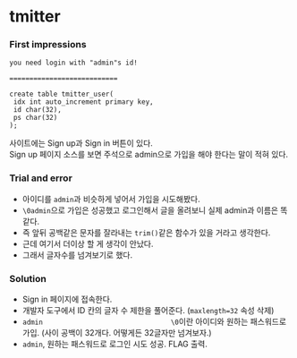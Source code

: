 # tmitter
### First impressions
```
you need login with "admin"s id!

===========================

create table tmitter_user(
 idx int auto_increment primary key,
 id char(32),
 ps char(32)
);
```
사이트에는 Sign up과 Sign in 버튼이 있다.  
Sign up 페이지 소스를 보면 주석으로 admin으로 가입을 해야 한다는 말이 적혀 있다.  
### Trial and error
* 아이디를 `admin`과 비슷하게 넣어서 가입을 시도해봤다.
* `\0admin`으로 가입은 성공했고 로그인해서 글을 올려보니 실제 admin과 이름은 똑같다. 
* 즉 앞뒤 공백같은 문자를 잘라내는 `trim()`같은 함수가 있을 거라고 생각한다.
* 근데 여기서 더이상 할 게 생각이 안났다.
* 그래서 글자수를 넘겨보기로 했다.
### Solution
* Sign in 페이지에 접속한다.
* 개발자 도구에서 ID 칸의 글자 수 제한을 풀어준다. (`maxlength=32` 속성 삭제)
* `admin                                \0`이란 아이디와 원하는 패스워드로 가입. (사이 공백이 32개다. 어떻게든 32글자만 넘겨보자.)
* `admin`, 원하는 패스워드로 로그인 시도 성공. FLAG 출력.